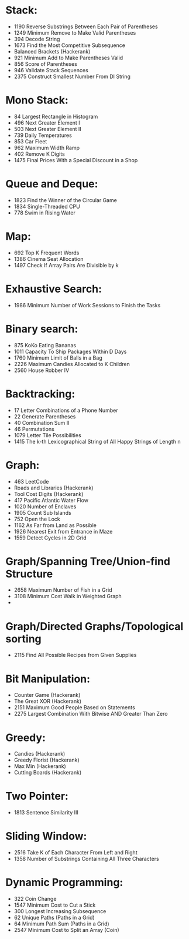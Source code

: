 # Stack:
- 1190 Reverse Substrings Between Each Pair of Parentheses
- 1249 Minimum Remove to Make Valid Parentheses
- 394 Decode String
- 1673 Find the Most Competitive Subsequence
- Balanced Brackets (Hackerank)
- 921 Minimum Add to Make Parentheses Valid
- 856 Score of Parentheses
- 946 Validate Stack Sequences
- 2375 Construct Smallest Number From DI String

# Mono Stack:
- 84 Largest Rectangle in Histogram
- 496 Next Greater Element I
- 503 Next Greater Element II
- 739 Daily Temperatures
- 853 Car Fleet
- 962 Maximum Width Ramp
- 402 Remove K Digits
- 1475 Final Prices With a Special Discount in a Shop

# Queue and Deque:
- 1823 Find the Winner of the Circular Game
- 1834 Single-Threaded CPU
- 778 Swim in Rising Water

# Map:
- 692 Top K Frequent Words
- 1386 Cinema Seat Allocation
- 1497 Check If Array Pairs Are Divisible by k

# Exhaustive Search:
- 1986 Minimum Number of Work Sessions to Finish the Tasks
  
# Binary search:
- 875 KoKo Eating Bananas
- 1011 Capacity To Ship Packages Within D Days
- 1760 Minimum Limit of Balls in a Bag
- 2226 Maximum Candies Allocated to K Children
- 2560 House Robber IV

# Backtracking:
- 17 Letter Combinations of a Phone Number
- 22 Generate Parentheses
- 40 Combination Sum II
- 46 Permutations
- 1079 Letter Tile Possibilities
- 1415 The k-th Lexicographical String of All Happy Strings of Length n

# Graph:
- 463 LeetCode
- Roads and Libraries (Hackerank)
- Tool Cost Digits (Hackerank)
- 417 Pacific Atlantic Water Flow
- 1020 Number of Enclaves
- 1905 Count Sub Islands
- 752 Open the Lock
- 1162 As Far from Land as Possible
- 1926 Nearest Exit from Entrance in Maze
- 1559 Detect Cycles in 2D Grid
  
# Graph/Spanning Tree/Union-find Structure
- 2658 Maximum Number of Fish in a Grid
- 3108 Minimum Cost Walk in Weighted Graph
- 
# Graph/Directed Graphs/Topological sorting
- 2115 Find All Possible Recipes from Given Supplies
  
# Bit Manipulation:
- Counter Game (Hackerank)
- The Great XOR (Hackerank)
- 2151 Maximum Good People Based on Statements
- 2275 Largest Combination With Bitwise AND Greater Than Zero

# Greedy:
- Candies (Hackerank)
- Greedy Florist (Hackerank)
- Max Min (Hackerank)
- Cutting Boards (Hackerank)

# Two Pointer:
- 1813 Sentence Similarity III
  
# Sliding Window:
- 2516 Take K of Each Character From Left and Right
- 1358 Number of Substrings Containing All Three Characters


# Dynamic Programming:
- 322 Coin Change
- 1547 Minimum Cost to Cut a Stick
- 300 Longest Increasing Subsequence
- 62 Unique Paths (Paths in a Grid)
- 64 Minimum Path Sum (Paths in a Grid)
- 2547 Minimum Cost to Split an Array (Coin)

